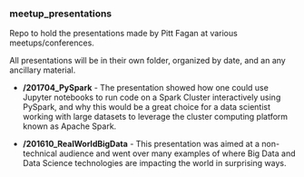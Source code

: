 ### meetup_presentations
Repo to hold the presentations made by Pitt Fagan at various meetups/conferences.

All presentations will be in their own folder, organized by date, and an any ancillary material.

* **/201704_PySpark** - The presentation showed how one could use Jupyter notebooks to run code on a Spark Cluster interactively using PySpark, and why this would be a great choice for a data scientist working with large datasets to leverage the cluster computing platform known as Apache Spark.

* **/201610_RealWorldBigData** - This presentation was aimed at a non-technical audience and went over many examples of where Big Data and Data Science technologies are impacting the world in surprising ways.
